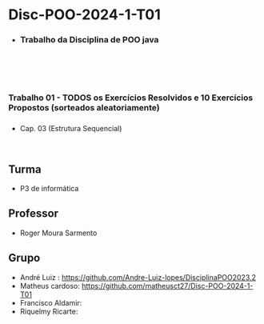 # Disc-POO-2024-1-T01
* <h3>Trabalho da Disciplina de POO java<h3>
<br>
<br>

# <h3> Trabalho 01 - TODOS os Exercícios Resolvidos e 10 Exercícios Propostos (sorteados aleatoriamente) <h3>
* Cap. 03 (Estrutura Sequencial) 
<br>

 ## Turma
  - P3 de informática

  ## Professor
  - Roger Moura Sarmento

  ## Grupo
  - André Luiz : https://github.com/Andre-Luiz-lopes/DisciplinaPOO2023.2
  - Matheus cardoso: https://github.com/matheusct27/Disc-POO-2024-1-T01
  - Francisco Aldamir:
  - Riquelmy Ricarte:
